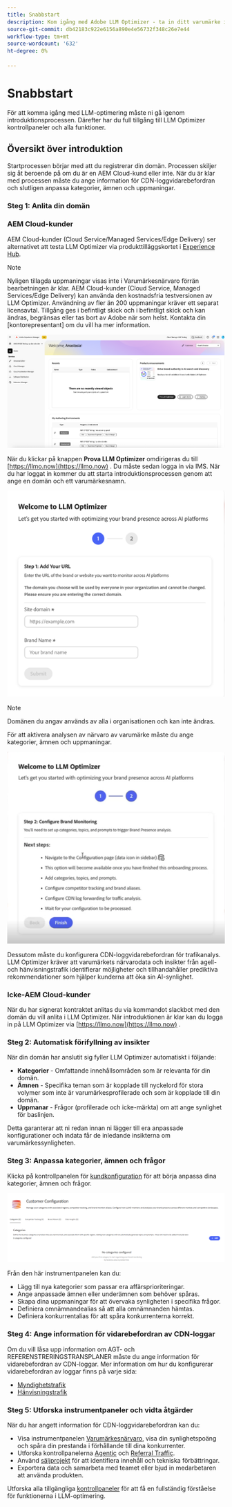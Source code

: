 ```yaml
---
title: Snabbstart
description: Kom igång med Adobe LLM Optimizer - ta in ditt varumärke i datorn, lås upp insikter om AI-synlighet och utforska instrumentpaneler för att förbättra sökresultatet.
source-git-commit: db42183c922e6156a890e4e56732f348c26e7e44
workflow-type: tm+mt
source-wordcount: '632'
ht-degree: 0%

---
```



# Snabbstart

För att komma igång med LLM-optimering måste ni gå igenom introduktionsprocessen. Därefter har du full tillgång till LLM Optimizer kontrollpaneler och alla funktioner.

## Översikt över introduktion

Startprocessen börjar med att du registrerar din domän. Processen skiljer sig åt beroende på om du är en AEM Cloud-kund eller inte. När du är klar med processen måste du ange information för CDN-loggvidarebefordran och slutligen anpassa kategorier, ämnen och uppmaningar.

### Steg 1: Anlita din domän

### AEM Cloud-kunder

AEM Cloud-kunder (Cloud Service/Managed Services/Edge Delivery) ser alternativet att testa LLM Optimizer via produkttilläggskortet i [Experience Hub](https://experienceleague.adobe.com/en/docs/experience-manager-cloud-service/content/experience-hub/experience-hub).

>[!NOTE]
>Nyligen tillagda uppmaningar visas inte i Varumärkesnärvaro förrän bearbetningen är klar. AEM Cloud-kunder (Cloud Service, Managed Services/Edge Delivery) kan använda den kostnadsfria testversionen av LLM Optimizer. Användning av fler än 200 uppmaningar kräver ett separat licensavtal. Tillgång ges i befintligt skick och i befintligt skick och kan ändras, begränsas eller tas bort av Adobe när som helst. Kontakta din [kontorepresentant] om du vill ha mer information.

![Utvärderingsversion av LLM Optimizer](/help/overview/assets/llm-trial.png)

När du klickar på knappen **Prova LLM Optimizer** omdirigeras du till [https://llmo.now](https://llmo.now) . Du måste sedan logga in via IMS. När du har loggat in kommer du att starta introduktionsprocessen genom att ange en domän och ett varumärkesnamn.

![LLM Optimizer-domän](/help/overview/assets/domain.png)

>[!NOTE]
>Domänen du angav används av alla i organisationen och kan inte ändras.

För att aktivera analysen av närvaro av varumärke måste du ange kategorier, ämnen och uppmaningar.

![Analys av varumärkesnärvaro](/help/overview/assets/bp-analysis.png)

Dessutom måste du konfigurera CDN-loggvidarebefordran för trafikanalys. LLM Optimizer kräver att varumärkets närvarodata och insikter från agell- och hänvisningstrafik identifierar möjligheter och tillhandahåller prediktiva rekommendationer som hjälper kunderna att öka sin AI-synlighet.

### Icke-AEM Cloud-kunder

När du har signerat kontraktet anlitas du via kommandot slackbot med den domän du vill anlita i LLM Optimizer. När introduktionen är klar kan du logga in på LLM Optimizer via [https://llmo.now](https://llmo.now) .

### Steg 2: Automatisk förifyllning av insikter

När din domän har anslutit sig fyller LLM Optimizer automatiskt i följande:

* **Kategorier** - Omfattande innehållsområden som är relevanta för din domän.
* **Ämnen** - Specifika teman som är kopplade till nyckelord för stora volymer som inte är varumärkesprofilerade och som är kopplade till din domän.
* **Uppmanar** - Frågor (profilerade och icke-märkta) om att ange synlighet för baslinjen.

Detta garanterar att ni redan innan ni lägger till era anpassade konfigurationer och indata får de inledande insikterna om varumärkessynligheten.

### Steg 3: Anpassa kategorier, ämnen och frågor

Klicka på kontrollpanelen för [kundkonfiguration](/help/dashboards/customer-configuration.md) för att börja anpassa dina kategorier, ämnen och frågor.

![Kontrollpanel för kundkonfiguration](/help/dashboards/assets/customer-config.png)

Från den här instrumentpanelen kan du:

* Lägg till nya kategorier som passar era affärsprioriteringar.
* Ange anpassade ämnen eller underämnen som behöver spåras.
* Skapa dina uppmaningar för att övervaka synligheten i specifika frågor.
* Definiera omnämnandealias så att alla omnämnanden hämtas.
* Definiera konkurrentalias för att spåra konkurrenterna korrekt.

### Steg 4: Ange information för vidarebefordran av CDN-loggar

Om du vill låsa upp information om AGT- och REFERENSTRERINGSTRANSPLANER måste du ange information för vidarebefordran av CDN-loggar. Mer information om hur du konfigurerar vidarebefordran av loggar finns på varje sida:

* [Myndighetstrafik](/help/dashboards/agentic-traffic.md)
* [Hänvisningstrafik](/help/dashboards/referral-traffic.md#setup#cdn-setup)

### Steg 5: Utforska instrumentpaneler och vidta åtgärder

När du har angett information för CDN-loggvidarebefordran kan du:

* Visa instrumentpanelen [Varumärkesnärvaro](/help/dashboards/brand-presence.md), visa din synlighetspoäng och spåra din prestanda i förhållande till dina konkurrenter.
* Utforska kontrollpanelerna [Agentic](/help/dashboards/agentic-traffic.md) och [Referral Traffic](/help/dashboards/referral-traffic.md).
* Använd [säljprojekt](/help/dashboards/opportunities.md) för att identifiera innehåll och tekniska förbättringar.
* Exportera data och samarbeta med teamet eller bjud in medarbetaren att använda produkten.

Utforska alla tillgängliga [kontrollpaneler](/help/dashboards/dashboards-overview.md) för att få en fullständig förståelse för funktionerna i LLM-optimering.
